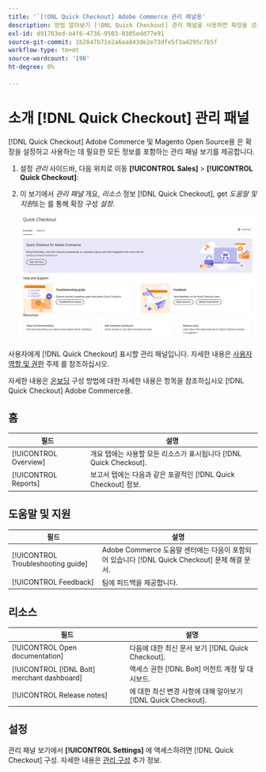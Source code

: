 ```yaml
---
title: '`[!DNL Quick Checkout] Adobe Commerce 관리 패널용'
description: 방법 알아보기 [!DNL Quick Checkout] 관리 패널을 사용하면 확장을 성공적으로 온보드, 설정 및 시각화하는 방법을 사용할 수 있습니다.
exl-id: d91763ed-b4f6-4736-9503-0305edd77e91
source-git-commit: 1b2847b71e2a6aa843de2e73dfe5f3ad295c7b5f
workflow-type: tm+mt
source-wordcount: '198'
ht-degree: 0%

---
```


# 소개 [!DNL Quick Checkout] 관리 패널

[!DNL Quick Checkout] Adobe Commerce 및 Magento Open Source용 은 확장을 설정하고 사용하는 데 필요한 모든 정보를 포함하는 관리 패널 보기를 제공합니다.

1. 설정 _관리_ 사이드바, 다음 위치로 이동 **[!UICONTROL Sales]** > **[!UICONTROL Quick Checkout]**:
1. 이 보기에서 _관리 패널_ 개요, _리소스_ 정보 [!DNL Quick Checkout], get _도움말 및 지원_&#x200B;또는 를 통해 확장 구성 _설정_.

   ![메뉴 빠른 체크아웃](assets/admin-panel-view.png)

사용자에게 [!DNL Quick Checkout] 표시할 관리 패널입니다. 자세한 내용은 [사용자 역할 및 권한](../quick-checkout/user-roles-setup.md) 주제 를 참조하십시오.

자세한 내용은 [온보딩](../quick-checkout/onboarding.md) 구성 방법에 대한 자세한 내용은 항목을 참조하십시오 [!DNL Quick Checkout] Adobe Commerce용.

## 홈

| 필드 | 설명 |
|---|---|
| [!UICONTROL Overview] | 개요 탭에는 사용할 모든 리소스가 표시됩니다 [!DNL Quick Checkout]. |
| [!UICONTROL Reports] | 보고서 탭에는 다음과 같은 포괄적인 [!DNL Quick Checkout] 정보. |

## 도움말 및 지원

| 필드 | 설명 |
|---|---|
| [!UICONTROL Troubleshooting guide] | Adobe Commerce 도움말 센터에는 다음이 포함되어 있습니다 [!DNL Quick Checkout] 문제 해결 문서. |
| [!UICONTROL Feedback] | 팀에 피드백을 제공합니다. |

## 리소스

| 필드 | 설명 |
|---|---|
| [!UICONTROL Open documentation] | 다음에 대한 최신 문서 보기 [!DNL Quick Checkout]. |
| [!UICONTROL [!DNL Bolt] merchant dashboard] | 액세스 권한 [!DNL Bolt] 머천트 계정 및 대시보드. |
| [!UICONTROL Release notes] | 에 대한 최신 변경 사항에 대해 알아보기 [!DNL Quick Checkout]. |

## 설정

관리 패널 보기에서 **[!UICONTROL Settings]** 에 액세스하려면 [!DNL Quick Checkout] 구성. 자세한 내용은 [관리 구성](onboarding.md#complete-admin-configuration) 추가 정보.
